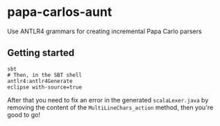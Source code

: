 papa-carlos-aunt
================

Use ANTLR4 grammars for creating incremental Papa Carlo parsers

Getting started
---------------
```
sbt
# Then, in the SBT shell
antlr4:antlr4Generate
eclipse with-source=true
```
After that you need to fix an error in the generated ```scalaLexer.java``` by removing the content of the ```MultiLineChars_action``` method, then you're good to go!
